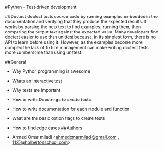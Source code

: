 #Python - Test-driven development

##Doctest
    doctest tests source code by running examples embedded in the documentation and verifying 
    that they produce the expected results. It works by parsing the help text to find examples, 
    running them, then comparing the output text against the expected value. Many developers find 
    doctest easier to use than unittest because, in its simplest form, there is no API 
    to learn before using it. However, as the examples become more complex the lack 
    of fixture management can make writing doctest tests more cumbersome than using unittest.

##General

  - Why Python programming is awesome
  - Whats an interactive test
  - Why tests are important
  - How to write Docstrings to create tests
  - How to write documentation for each module and function
  - What are the basic option flags to create tests
  - How to find edge cases
##Authors

  - Ahmed Omar miladi <ahmedomarmiladi@gmail.com , 1125@holbertonschool.com>
